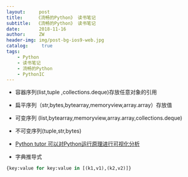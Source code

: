 ```yaml
---
layout:     post
title:     《流畅的Python》 读书笔记
subtitle:  《流畅的Python》 读书笔记
date:       2018-11-16
author:     ZW
header-img: img/post-bg-ios9-web.jpg
catalog: 	 true
tags:
    - Python
    - 读书笔记
    - 流畅的Python
    - PythonIC
---
```


* 容器序列(list,tuple ,collections.deque)存放任意对象的引用

* 扁平序列（str,bytes,bytearray,memoryview,array.array）存放值

* 可变序列 (list,bytearray,memoryview,array.array,collections.deque)

* 不可变序列(tuple,str,bytes)

* [Python tutor 可以对Python运行原理进行可视化分析](http://www.pythontutor.com)

* 字典推导式
```python
{key:value for key:value in [(k1,v1),(k2,v2)]}
```


